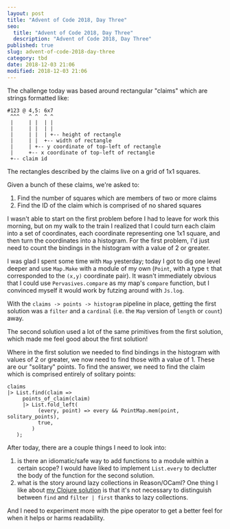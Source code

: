 ```yaml
---
layout: post
title: "Advent of Code 2018, Day Three"
seo:
  title: "Advent of Code 2018, Day Three"
  description: "Advent of Code 2018, Day Three"
published: true
slug: advent-of-code-2018-day-three
category: tbd
date: 2018-12-03 21:06
modified: 2018-12-03 21:06
---
```


The challenge today was based around rectangular "claims" which are strings formatted like:

```
#123 @ 4,5: 6x7
 ^^^   ^ ^  ^ ^
 |     | |  | |
 |     | |  | |
 |     | |  | +-- height of rectangle
 |     | |  +-- width of rectangle
 |     | +-- y coordinate of top-left of rectangle
 |     +-- x coordinate of top-left of rectangle
 +-- claim id
```

The rectangles described by the claims live on a grid of 1x1 squares.

Given a bunch of these claims, we're asked to:

1. Find the number of squares which are members of two or more claims
2. Find the ID of the claim which is comprised of no shared squares

I wasn't able to start on the first problem before I had to leave for work this morning, but on my walk to the train I realized that I could turn each claim into a set of coordinates, each coordinate representing one 1x1 square, and then turn the coordinates into a histogram.
For the first problem, I'd just need to count the bindings in the histogram with a value of 2 or greater.

I was glad I spent some time with `Map` yesterday; today I got to dig one level deeper and use `Map.Make` with a module of my own (`Point`, with a type `t` that corresponded to the `(x,y)` coordinate pair).
It wasn't immediately obvious that I could use `Pervasives.compare` as my map's `compare` function, but I convinced myself it would work by futzing around with `Js.log`.

With the `claims -> points -> histogram` pipeline in place, getting the first solution was a `filter` and a `cardinal` (i.e. the `Map` version of `length` or `count`) away.

The second solution used a lot of the same primitives from the first solution, which made me feel good about the first solution!

Where in the first solution we needed to find bindings in the histogram with values of 2 or greater, we now need to find those with a value of 1.
These are our "solitary" points.
To find the answer, we need to find the claim which is comprised entirely of solitary points:

```
claims
|> List.find(claim =>
     points_of_claim(claim)
     |> List.fold_left(
          (every, point) => every && PointMap.mem(point, solitary_points),
          true,
        )
   );
```


After today, there are a couple things I need to look into:

1. is there an idiomatic/safe way to add functions to a module within a certain scope?
I would have liked to implement `List.every` to declutter the body of the function for the second solution.
1. what is the story around lazy collections in Reason/OCaml?
One thing I like about [my Clojure solution][clojuresolution] is that it's not necessary to distinguish between `find` and `filter | first` thanks to lazy collections.

And I need to experiment more with the pipe operator to get a better feel for when it helps or harms readability.

[reasonsolution]: https://github.com/bcobb/advent-of-code-2018/blob/f1784a85d6e9fbd3656698959a06677b08d2f290/src/reason/Three.re
[yesterday]: /advent-of-code-2018-day-two
[clojuresolution]: https://github.com/bcobb/advent-of-code-2018/blob/f1784a85d6e9fbd3656698959a06677b08d2f290/src/clj/three.clj
